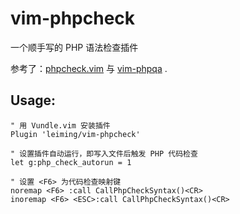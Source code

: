 vim-phpcheck
=============

一个顺手写的 PHP 语法检查插件

参考了：[phpcheck.vim][1] 与 [vim-phpqa][2] .

## Usage:

```vim
" 用 Vundle.vim 安装插件
Plugin 'leiming/vim-phpcheck'

" 设置插件自动运行，即写入文件后触发 PHP 代码检查
let g:php_check_autorun = 1

" 设置 <F6> 为代码检查映射键
noremap <F6> :call CallPhpCheckSyntax()<CR>
inoremap <F6> <ESC>:call CallPhpCheckSyntax()<CR>
```

[1]:http://vim.sourceforge.net/scripts/script.php?script_id=4984
[2]:https://github.com/joonty/vim-phpqa
